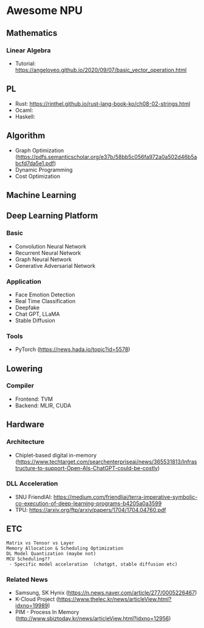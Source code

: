 # Awesome NPU

## Mathematics

### Linear Algebra

 - Tutorial: https://angeloyeo.github.io/2020/09/07/basic_vector_operation.html
 
## PL

 - Rust: https://rinthel.github.io/rust-lang-book-ko/ch08-02-strings.html
 - Ocaml: 
 - Haskell: 

## Algorithm

 - Graph Optimization (https://pdfs.semanticscholar.org/e37b/58bb5c056fa972a0a502d46b5abcfd7da5e1.pdf)
 - Dynamic Programming
 - Cost Optimization
 
## Machine Learning
 
## Deep Learning Platform

### Basic

 - Convolution Neural Network
 - Recurrent Neural Network
 - Graph Neural Network
 - Generative Adversarial Network
 
### Application
 
 - Face Emotion Detection
 - Real Time Classification
 - Deepfake
 - Chat GPT, LLaMA 
 - Stable Diffusion
 
### Tools

 - PyTorch (https://news.hada.io/topic?id=5578)
 
## Lowering

### Compiler

 - Frontend: TVM
 - Backend: MLIR, CUDA

## Hardware

### Architecture

 - Chiplet-based digital in-memory (https://www.techtarget.com/searchenterpriseai/news/365531813/Infrastructure-to-support-Open-AIs-ChatGPT-could-be-costly)

### DLL Acceleration

 - SNU FriendlAI: https://medium.com/friendliai/terra-imperative-symbolic-co-execution-of-deep-learning-programs-b4205a0a3599
 - TPU: https://arxiv.org/ftp/arxiv/papers/1704/1704.04760.pdf
 
## ETC

```
Matrix vs Tensor vs Layer
Memory Allocation & Scheduling Optimization
DL Model Quantization (maybe not)
MCU Scheduling??
 - Specific model acceleration  (chatgpt, stable diffusion etc)
```

### Related News

 - Samsung, SK Hynix (https://n.news.naver.com/article/277/0005226467)
 - K-Cloud Project (https://www.thelec.kr/news/articleView.html?idxno=19989)
 - PIM - Process In Memory (http://www.sbiztoday.kr/news/articleView.html?idxno=12956)
 
